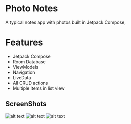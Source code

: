 # Photo Notes 
A typical notes app with photos built in Jetpack Compose,

# Features
* Jetpack Compose
* Room Database
* ViewModels
* Navigation
* LiveData
* All CRUD actions
* Multiple items in list view

## ScreenShots

![alt text](https://github.com/danielmbutler/photoNotes/blob/master/res/home.png)
![alt text](https://github.com/danielmbutler/photoNotes/blob/master/res/detail.png)
![alt text](https://github.com/danielmbutler/photoNotes/blob/master/res/create.png)